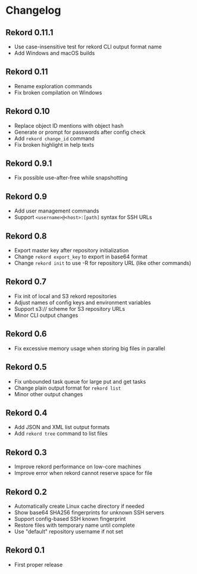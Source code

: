 # Changelog

## Rekord 0.11.1

- Use case-insensitive test for rekord CLI output format name
- Add Windows and macOS builds

## Rekord 0.11

- Rename exploration commands
- Fix broken compilation on Windows

## Rekord 0.10

- Replace object ID mentions with object hash
- Generate or prompt for passwords after config check
- Add `rekord change_id` command
- Fix broken highlight in help texts

## Rekord 0.9.1

- Fix possible use-after-free while snapshotting

## Rekord 0.9

- Add user management commands
- Support `<username>@<host>:[path]` syntax for SSH URLs

## Rekord 0.8

- Export master key after repository initialization
- Change `rekord export_key` to export in base64 format
- Change `rekord init` to use -R for repository URL (like other commands)

## Rekord 0.7

- Fix init of local and S3 rekord repositories
- Adjust names of config keys and environment variables
- Support s3:// scheme for S3 repository URLs
- Minor CLI output changes

## Rekord 0.6

- Fix excessive memory usage when storing big files in parallel

## Rekord 0.5

- Fix unbounded task queue for large put and get tasks
- Change plain output format for `rekord list`
- Minor other output changes

## Rekord 0.4

- Add JSON and XML list output formats
- Add `rekord tree` command to list files

## Rekord 0.3

- Improve rekord performance on low-core machines
- Improve error when rekord cannot reserve space for file

## Rekord 0.2

- Automatically create Linux cache directory if needed
- Show base64 SHA256 fingerprints for unknown SSH servers
- Support config-based SSH known fingerprint
- Restore files with temporary name until complete
- Use "default" repository username if not set

## Rekord 0.1

- First proper release

